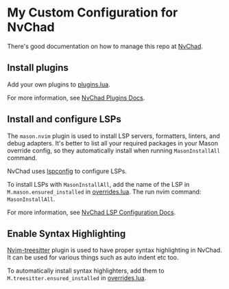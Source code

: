 # My Custom Configuration for NvChad

There's good documentation on how to manage this repo at [NvChad](https://nvchad.com/docs/config/walkthrough).

## Install plugins

Add your own plugins to [plugins.lua](./plugins.lua).

For more information, see [NvChad Plugins Docs](https://nvchad.com/docs/config/plugins).

## Install and configure LSPs

The `mason.nvim` plugin is used to install LSP servers, formatters, linters, and debug adapters. It's better to list all your required packages in your Mason override config, so they automatically install when running `MasonInstallAll` command.

NvChad uses [lspconfig](https://github.com/neovim/nvim-lspconfig) to configure LSPs.

To install LSPs with `MasonInstallAll`, add the name of the LSP in `M.mason.ensured_installed` in [overrides.lua](./configs/overrides.lua). The run nvim command: `MasonInstallAll`.

For more information, see [NvChad LSP Configuration Docs](https://nvchad.com/docs/config/lsp).

## Enable Syntax Highlighting

[Nvim-treesitter](https://github.com/nvim-treesitter/nvim-treesitter) plugin is used to have proper syntax highlighting in NvChad. It can be used for various things such as auto indent etc too.

To automatically install syntax highlighters, add them to `M.treesitter.ensured_installed` in [overrides.lua](./configs/overrides.lua).

